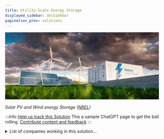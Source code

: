 ```yaml
---
title: Utility-Scale Energy Storage
displayed_sidebar: docSidebar
pagination_prev: solutions
---
```

![](/../static/img/utility-scale-energy-storage.jpg)

*Solar PV and Wind energy Storage ([NREL](https://www.nrel.gov/news/program/2021/grid-scale-storage-us-storage-capacity-could-grow-five-fold-by-2050.html))*

:::info [Help us track this Solution](../../contribute)
This a sample ChatGPT page to get the ball rolling.
[Contribute content and feedback](contribute)
:::

<details>
        <summary>List of companies working in this solution...</summary>
         <em>Note: this is an experimental AI feature. Accuracy and completeness are a work in progress</em>
        <div>
            <ul>
             
                <li><a href="https://www.essinc.com/">Energy Storage Systems</a></li>
            
                <li><a href="https://gravitricity.com">Gravitricity</a></li>
            
                <li><a href="https://voltapowersystems.com">Volta Power Systems</a></li>
            
                <li><a href="https://highviewpower.com">Highview Power</a></li>
            
                <li><a href="https://nan">Relectrify</a></li>
            
                <li><a href="https://moixa.com/smart-battery/">Moixa</a></li>
            
                <li><a href="https://cadenzainnovation.com">Cadenza Innovation</a></li>
            
                <li><a href="https://solidpowerbattery.com">Solid Power</a></li>
            
                <li><a href="https://www.span.io">Span.io</a></li>
            
                <li><a href="https://skeletontech.com">Skeleton Technologies</a></li>
            
                <li><a href="https://simpliphipower.com">Simpliphi Power</a></li>
            
                <li><a href="https://silanano.com/">Sila Nanotechnologies</a></li>
            
                <li><a href="https://zolaelectric.com">Zola Electric</a></li>
            
                <li><a href="https://zincfive.com/twitter">Zincfive</a></li>
            
                <li><a href="https://formenergy.com">Form Energy</a></li>
            
                <li><a href="https://geli.net">Geli Energy</a></li>
            
                <li><a href="https://hydrostor.ca">Hydrostor</a></li>
            
                <li><a href="https://brillpower.com">Brill Power</a></li>
            
                <li><a href="https://saltxtechnology.com">Saltx</a></li>
            
                <li><a href="https://leveltenenergy.com">Levelten</a></li>
            
                <li><a href="https://lightsailenergy.com">Lightsail Energy</a></li>
            
                <li><a href="https://www.mobilityhouse.com/">The Mobility House</a></li>
            
                <li><a href="https://evercharge.net/">Evercharge</a></li>
            
                <li><a href="https://kraftblock.com">Kraftblock</a></li>
            
                <li><a href="https://northvolt.com">North Volt</a></li>
            
                <li><a href="https://limejump.com">Limejump</a></li>
            
                <li><a href="https://Ampd.energy">Ampd</a></li>
            
            </ul>
        </div>
        </details>


:::company job openings
  #### [View open jobs in this Solution](https://climatebase.org/jobs?l=&q=&drawdown_solutions=Utility-Scale+Energy+Storage)
:::

## Overview

Advancements in Utility-Scale Energy Storage are driving climate change reversal through key technologies:

- **Battery Storage:** Storing energy for homes, businesses, reducing reliance on fossil fuels.
- **Solar PV Storage:** Capturing solar energy for cloudy periods, reducing fossil fuel dependency.
- **Wind Energy Storage:** Storing wind energy for calm times, lessening fossil fuel use.

Leading Innovators:

- **Tesla:** Powerwall for home energy storage from solar panels.
- **SunPower:** Solar energy storage system.
- **LG**
- **Samsung**

## Progress Made

Significant progress in utility-scale energy storage includes:

- **Lithium-ion Batteries:** High energy density, cost-efficient.
- **Flow Batteries:** Long-lasting, scalable.
- **Supercapacitors:** Rapid energy storage for grid stability.

## Lessons Learned

Lessons from utility-scale energy storage development:

- **Effective Grid Integration:** Vital to prevent disruptions.
- **Clear Policies:** Needed for successful deployment.
- **Stakeholder Collaboration:** Essential for well-informed projects.

Mistakes to Avoid:

- Overlooking grid integration.
- Ignoring policy framework.
- Disregarding public input.

## Challenges Ahead

Overcoming Utility-Scale Energy Storage (USES) challenges:

- **Cost Efficiency:** Key for competitiveness.
- **Enhanced Efficiency:** More energy storage per unit.
- **Durability Improvement:** Longer lifespan.


## Best Path Forward

Future of Utility-Scale Energy Storage:

- Continued R&D investment.
- Partnership with utilities.